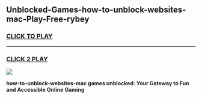 
## Unblocked-Games-how-to-unblock-websites-mac-Play-Free-rybey
<h3>
<a href="https://premium76.site?title=how-to-unblock-websites-mac&ref=10A">CLICK TO PLAY</a></h3>
<hr>

<h3>
<a href="https://premium76.site?title=how-to-unblock-websites-mac&ref=10A">CLICK 2 PLAY</a>
  
</h3>

<a href="https://premium76.site?title=how-to-unblock-websites-mac&ref=10A"><img src="https://clearcache.store/games.png"></a>


**how-to-unblock-websites-mac games unblocked: Your Gateway to Fun and Accessible Online Gaming**
